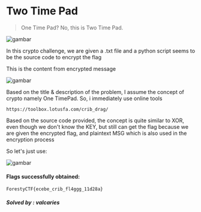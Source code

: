 # Two Time Pad
>One Time Pad? No, this is Two Time Pad.

![gambar](https://github.com/Valcar-ies/WriteUP-Seleksi-Internal-Gemastik-2023-Foresty/assets/84186470/14752b25-2704-476b-9331-0e2b83c2b3e1)

In this crypto challenge, we are given a .txt file and a python script
seems to be the source code to encrypt the flag

This is the content from encrypted message

![gambar](https://github.com/Valcar-ies/WriteUP-Seleksi-Internal-Gemastik-2023-Foresty/assets/84186470/d3c25159-1306-468e-bc16-65a40ba770c5)

Based on the title & description of the problem, I assume the concept of crypto
namely One TimePad. So, i immediately use online tools
```console
https://toolbox.lotusfa.com/crib_drag/
```

Based on the source code provided, the concept is quite similar to
XOR, even though we don't know the KEY, but still can
get the flag because we are given the encrypted flag, and plaintext MSG
which is also used in the encryption process

So let's just use:

![gambar](https://github.com/Valcar-ies/WriteUP-Seleksi-Internal-Gemastik-2023-Foresty/assets/84186470/83f3d276-8a0c-4514-840d-2e08c65633f5)

#### Flags successfully obtained:
```console
ForestyCTF{ecebe_crib_fl4ggg_11d28a}
```

##### Solved by : valcaries
